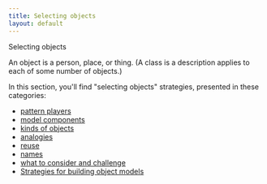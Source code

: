 ```yaml
---
title: Selecting objects
layout: default
---
```




Selecting objects

An object is a person, place, or thing. (A class is a description applies to each
of some number of objects.)

In this section, you'll find &quot;selecting objects&quot; strategies, presented in
these categories:
*  [pattern players](/selecting-objects-pattern-players.html) 
*  [model components](/selecting-objects-model-components.html) 
*  [kinds of objects](/selecting-objects-kinds-of-objects.html) 
*  [analogies](/selecting-objects-analogies.html) 
*  [reuse](/selecting-objects-reuse.html) 
*  [names](/selecting-objects-names.html) 
*  [what to consider and challenge](/selecting-objects-what-to-consider-and-challenge.html) 
*  [Strategies for building object models](/strategies-for-building-object-models.html) 

